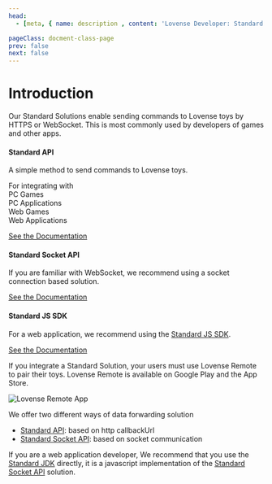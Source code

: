 ```yaml
---
head:
  - [meta, { name: description , content: 'Lovense Developer: Standard solutions available on Google Play and the App Store to integrate Lovense Remote' }]

pageClass: docment-class-page
prev: false
next: false
---
```

<RightMenu></RightMenu>
# Introduction

Our Standard Solutions enable sending commands to Lovense toys by HTTPS or WebSocket. This is most commonly used by developers of games and other apps.

#### Standard API

A simple method to send commands to Lovense toys.

<div class="standard-model">
  <div class="title">For integrating with</div>
  <div class="apply">  
    <div class="model-list">
      <div class="item">PC Games</div>
      <div class="item">PC Applications</div>
    </div>
    <div class="model-list model2">
      <div class="item">Web Games</div>
      <div class="item">Web Applications</div>
    </div>
  </div>
</div>

[See the Documentation](./standard-solutions/standard-api.md)

#### Standard Socket API

If you are familiar with WebSocket, we recommend using a socket connection based solution.

[See the Documentation](./standard-solutions/socket-api.md)

#### Standard JS SDK

For a web	application, we recommend using the	[Standard JS SDK](./standard-solutions/standard-js-sdk.md).

[See the Documentation](./standard-solutions/standard-js-sdk.md)






<!-- These solutions allow you to control users' Lovense toys by simple HTTPS request. -->

<!-- If you want to integrate with your website or web app, we suggest you use our [Standard JS API](#standard-js-api). -->

If you integrate a Standard Solution, your users must use Lovense Remote to pair their toys. Lovense Remote is available on Google Play and the App Store.

![Lovense Remote App](https://cdn.lovense-api.com/front/web/static/img/pic5.png)

We offer two different ways of data forwarding solution

- [Standard API](./standard-solutions/standard-api.md): based on http callbackUrl
- [Standard Socket API](./standard-solutions/socket-api.md): based on socket communication

If you are a web application developer, We recommend that you use the [Standard JDK](./standard-solutions/standard-js-sdk.md) directly, it is a javascript implementation of the [Standard Socket API](./standard-solutions/socket-api.md) solution.


